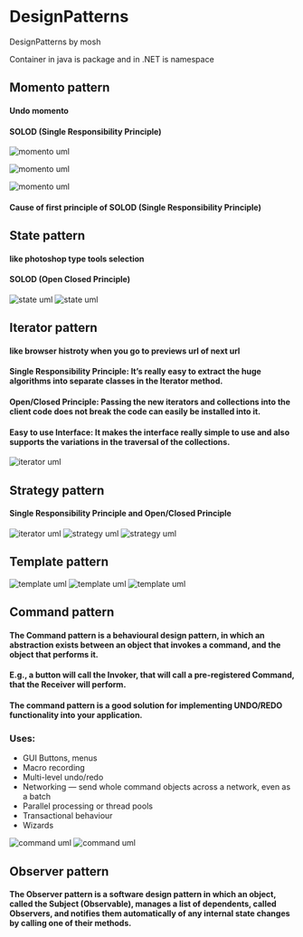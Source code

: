 # DesignPatterns
DesignPatterns by mosh


Container in java is package and in .NET is namespace 


 ## Momento pattern
 #### Undo momento
 #### SOLOD (Single Responsibility Principle)

![momento uml](/momento_pattern/pictures/momento_1.png)

![momento uml](/momento_pattern/pictures/momento_2.png)

![momento uml](/momento_pattern/pictures/momento_3.png)

#### Cause of first principle of SOLOD (Single Responsibility Principle)

## State pattern
#### like photoshop type tools selection
#### SOLOD (Open Closed Principle)
![state uml](/state_pattern/pictures/state_pattern.png)
![state uml](/state_pattern/pictures/state_pattern2.png)



## Iterator pattern
#### like browser histroty when you go to previews url of next url
#### Single Responsibility Principle: It’s really easy to extract the huge algorithms into separate classes in the Iterator method.
#### Open/Closed Principle: Passing the new iterators and collections into the client code does not break the code can easily be installed into it.
#### Easy to use Interface: It makes the interface really simple to use and also supports the variations in the traversal of the collections.
![iterator uml](/iterator_pattern/pictures/iterator_pattern.png)


## Strategy pattern
#### Single Responsibility Principle and Open/Closed Principle
![iterator uml](/strategy_pattern/pictures/strategy_pattern1.png)
![strategy uml](/strategy_pattern/pictures/strategy_pattern2.png)
![strategy uml](/strategy_pattern/pictures/strategy_pattern3.png)

## Template pattern
![template uml](/template_pattern/pictures/template_pattern1.png)
![template uml](/template_pattern/pictures/template_pattern2.png)
![template uml](/template_pattern/pictures/template_pattern3.png)

## Command pattern
#### The Command pattern is a behavioural design pattern, in which an abstraction exists between an object that invokes a command, and the object that performs it.
#### E.g., a button will call the Invoker, that will call a pre-registered Command, that the Receiver will perform.
#### The command pattern is a good solution for implementing UNDO/REDO functionality into your application.
### Uses:

* GUI Buttons, menus
* Macro recording
* Multi-level undo/redo
* Networking — send whole command objects across a network, even as a batch
* Parallel processing or thread pools
* Transactional behaviour
* Wizards

![command uml](/command_pattern/pictures/command_pattern1.png)
![command uml](/command_pattern/pictures/command_pattern3.png)

## Observer pattern
#### The Observer pattern is a software design pattern in which an object, called the Subject (Observable), manages a list of dependents, called Observers, and notifies them automatically of any internal state changes by calling one of their methods.
